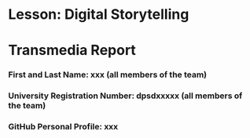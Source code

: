 # Lesson: Digital Storytelling
# Transmedia Report

### First and Last Name: xxx (all members of the team)
### University Registration Number: dpsdxxxxx (all members of the team)
### GitHub Personal Profile: xxx
